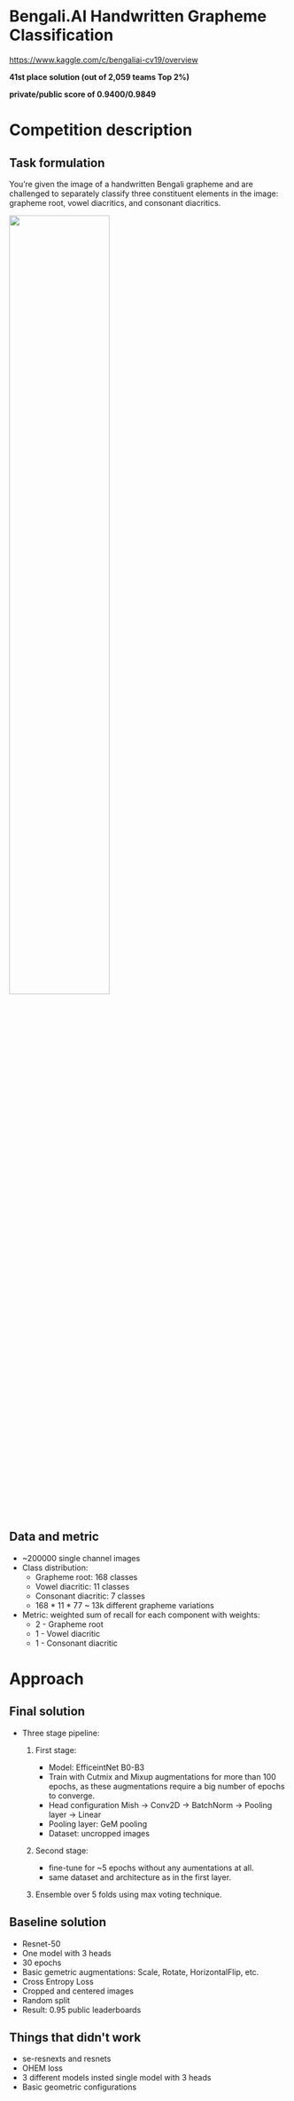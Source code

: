 
# Bengali.AI Handwritten Grapheme Classification
https://www.kaggle.com/c/bengaliai-cv19/overview

**41st place solution (out of 2,059 teams Top 2%)**

**private/public score of 0.9400/0.9849**

# Competition description

## Task formulation
You’re given the image of a handwritten Bengali grapheme and are challenged to separately classify three constituent elements in the image: grapheme root, vowel diacritics, and consonant diacritics.

<img src="https://www.googleapis.com/download/storage/v1/b/kaggle-user-content/o/inbox%2F1095143%2Fa9a48686e3f385d9456b59bf2035594c%2Fdesc.png?generation=1576531903599785&alt=media" width="60%" height="60%" align="center">

## Data and metric 

* ~200000 single channel images
* Class distribution: 
    * Grapheme root: 168 classes
    * Vowel diacritic: 11 classes
    * Consonant diacritic: 7 classes
    * 168 * 11 * 77 ~ 13k different grapheme variations
* Metric: weighted sum of recall for each component with weights:
  * 2 - Grapheme root
  * 1 - Vowel diacritic
  * 1 - Consonant diacritic

# Approach

## Final solution
* Three stage pipeline:
   1. First stage: 
       * Model: EfficeintNet B0-B3
       * Train with Cutmix and Mixup augmentations for more than 100 epochs, as these augmentations require a big number of epochs to converge.
       * Head configuration Mish -> Conv2D -> BatchNorm -> Pooling layer -> Linear
       * Pooling layer: GeM pooling
       * Dataset: uncropped images

   2. Second stage: 
      * fine-tune for ~5 epochs without any aumentations at all.
      * same dataset and architecture as in the first layer.

   3. Ensemble over 5 folds using max voting technique.

## Baseline solution

* Resnet-50
* One model with 3 heads
* 30 epochs
* Basic gemetric augmentations: Scale, Rotate, HorizontalFlip, etc.
* Cross Entropy Loss
* Cropped and centered images
* Random split
* Result: 0.95 public leaderboards

## Things that didn't work
* se-resnexts and resnets
* OHEM loss
* 3 different models insted single model with 3 heads
* Basic geometric configurations

